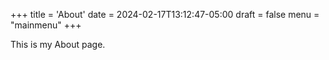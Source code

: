 +++
title = 'About'
date = 2024-02-17T13:12:47-05:00
draft = false
menu = "mainmenu"
+++

This is my About page.
